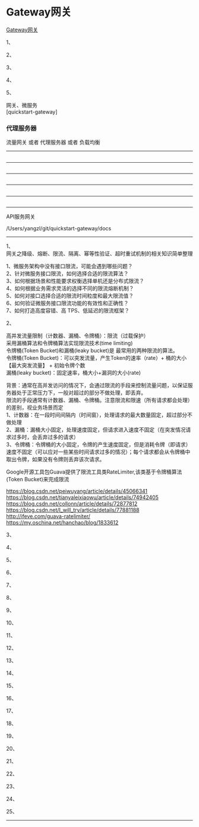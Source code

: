 # Gateway网关


[Gateway网关](https://github.com/youngzil/quickstart-gateway)  
   
 1、[](#)  
 
 2、[](#)  
 
 3、[](#)  
 
 4、[](#)  
 
 5、[](#)


网关、微服务  
[quickstart-gateway]


### 代理服务器
流量网关 或者 代理服务器 或者 负载均衡
   
 ---------------------------------------------------------------------------------------------------------------------  
 ## 
 
 
 ---------------------------------------------------------------------------------------------------------------------  
 ## 
 
 
 ---------------------------------------------------------------------------------------------------------------------  
 ## 
 
 
 ---------------------------------------------------------------------------------------------------------------------  
 ## 
 
 
 ---------------------------------------------------------------------------------------------------------------------  
 ## 
 
 ---------------------------------------------------------------------------------------------------------------------  
 

 
 
 API服务网关
 
 /Users/yangzl/git/quickstart-gateway/docs
  
  
---------------------------------------------------------------------------------------------------------------------  
  
1、  
 网关之降级、熔断、限流、隔离、幂等性验证、超时重试机制的相关知识简单整理  
   
 1、微服务架构中没有接口限流，可能会遇到哪些问题？  
 2、针对微服务接口限流，如何选择合适的限流算法？  
 3、如何根据场景和性能要求权衡选择单机还是分布式限流？  
 4、如何根据业务需求灵活的选择不同的限流熔断机制？  
 5、如何对接口选择合适的限流时间粒度和最大限流值？  
 6、如何验证微服务接口限流功能的有效性和正确性？  
 7、如何打造高度容错、高 TPS、低延迟的限流框架？  
    
  
2、  

高并发流量限制（计数器、漏桶、令牌桶）：限流（过载保护）  
采用漏桶算法和令牌桶算法实现限流技术(time limiting)  
令牌桶(Token Bucket)和漏桶(leaky bucket)是 最常用的两种限流的算法。  
令牌桶(Token Bucket)：可以突发流量，产生Token的速率（rate）+ 桶的大小【最大突发流量】 + 初始令牌个数  
漏桶(leaky bucket)：固定速率，桶大小+漏洞的大小(rate)  
  
背景：通常在高并发访问的情况下，会通过限流的手段来控制流量问题，以保证服务器处于正常压力下，一般对超过的部分不做处理，即丢弃。  
限流的手段通常有计数器、漏桶、令牌桶。注意限流和限速（所有请求都会处理）的差别，视业务场景而定  
1、计数器：在一段时间间隔内（时间窗），处理请求的最大数量固定，超过部分不做处理  
2、漏桶：漏桶大小固定，处理速度固定，但请求进入速度不固定（在突发情况请求过多时，会丢弃过多的请求）  
3、令牌桶：令牌桶的大小固定，令牌的产生速度固定，但是消耗令牌（即请求）速度不固定（可以应对一些某些时间请求过多的情况）；每个请求都会从令牌桶中取出令牌，如果没有令牌则丢弃该次请求。  
  
Google开源工具包Guava提供了限流工具类RateLimiter,该类基于令牌桶算法(Token Bucket)来完成限流  
  
https://blog.csdn.net/peiwuyang/article/details/45066341  
https://blog.csdn.net/tianyaleixiaowu/article/details/74942405  
https://blog.csdn.net/collonn/article/details/72877812  
https://blog.csdn.net/I_will_try/article/details/77881188  
http://ifeve.com/guava-ratelimiter/  
https://my.oschina.net/hanchao/blog/1833612    
  
3、  
  
  
4、  
  
  
5、  
  
  
6、  
  
  
7、  
  
  
8、  
  
  
9、  
  
  
10、  
  
  
11、  
  
  
12、  
  
  
13、  
  
  
14、  
  
  
15、  
  
  
16、  
  
  
17、  
  
  
18、  
  
  
19、  
  
  
20、  
  
  
21、  
  
  
22、  
  
  
23、  
  
  
24、  
  
  
25、  
  
  
  
  
  
---------------------------------------------------------------------------------------------------------------------  
  
  
  
  
  
  
  
  
  
  
  
  
